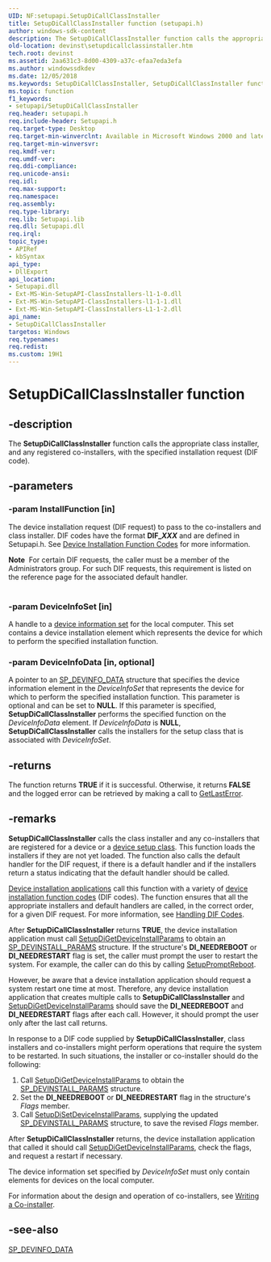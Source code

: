 ```yaml
---
UID: NF:setupapi.SetupDiCallClassInstaller
title: SetupDiCallClassInstaller function (setupapi.h)
author: windows-sdk-content
description: The SetupDiCallClassInstaller function calls the appropriate class installer, and any registered co-installers, with the specified installation request (DIF code).
old-location: devinst\setupdicallclassinstaller.htm
tech.root: devinst
ms.assetid: 2aa631c3-8d00-4309-a37c-efaa7eda3efa
ms.author: windowssdkdev
ms.date: 12/05/2018
ms.keywords: SetupDiCallClassInstaller, SetupDiCallClassInstaller function [Device and Driver Installation], devinst.setupdicallclassinstaller, di-rtns_eff914b0-a2db-4eb5-a9b8-f2990efcf252.xml, setupapi/SetupDiCallClassInstaller
ms.topic: function
f1_keywords:
- setupapi/SetupDiCallClassInstaller
req.header: setupapi.h
req.include-header: Setupapi.h
req.target-type: Desktop
req.target-min-winverclnt: Available in Microsoft Windows 2000 and later versions of Windows.
req.target-min-winversvr: 
req.kmdf-ver: 
req.umdf-ver: 
req.ddi-compliance: 
req.unicode-ansi: 
req.idl: 
req.max-support: 
req.namespace: 
req.assembly: 
req.type-library: 
req.lib: Setupapi.lib
req.dll: Setupapi.dll
req.irql: 
topic_type:
- APIRef
- kbSyntax
api_type:
- DllExport
api_location:
- Setupapi.dll
- Ext-MS-Win-SetupAPI-ClassInstallers-l1-1-0.dll
- Ext-MS-Win-SetupAPI-ClassInstallers-l1-1-1.dll
- Ext-MS-Win-SetupAPI-ClassInstallers-L1-1-2.dll
api_name:
- SetupDiCallClassInstaller
targetos: Windows
req.typenames: 
req.redist: 
ms.custom: 19H1
---
```


# SetupDiCallClassInstaller function


## -description


The <b>SetupDiCallClassInstaller</b> function calls the appropriate class installer, and any registered co-installers, with the specified installation request (DIF code).


## -parameters




### -param InstallFunction [in]

The device installation request (DIF request) to pass to the co-installers and class installer. DIF codes have the format <b>DIF_<i>XXX</i></b> and are defined in Setupapi.h. See <a href="https://docs.microsoft.com/previous-versions/ff541307(v=vs.85)">Device Installation Function Codes</a> for more information.

<div class="alert"><b>Note</b>  For certain DIF requests, the caller must be a member of the Administrators group. For such DIF requests, this requirement is listed on the reference page for the associated default handler.</div>
<div> </div>

### -param DeviceInfoSet [in]

A handle to a <a href="https://docs.microsoft.com/windows-hardware/drivers/install/device-information-sets">device information set</a> for the local computer. This set contains a device installation element which represents the device for which to perform the specified installation function. 


### -param DeviceInfoData [in, optional]

A pointer to an <a href="https://docs.microsoft.com/windows/desktop/api/setupapi/ns-setupapi-sp_devinfo_data">SP_DEVINFO_DATA</a> structure that specifies the device information element in the <i>DeviceInfoSet</i> that represents the device for which to perform the specified installation function. This parameter is optional and can be set to <b>NULL</b>. If this parameter is specified, <b>SetupDiCallClassInstaller</b> performs the specified function on the <i>DeviceInfoData</i> element. If <i>DeviceInfoData</i> is <b>NULL</b>, <b>SetupDiCallClassInstaller</b> calls the installers for the setup class that is associated with <i>DeviceInfoSet</i>.


## -returns



The function returns <b>TRUE</b> if it is successful. Otherwise, it returns <b>FALSE</b> and the logged error can be retrieved by making a call to <a href="http://go.microsoft.com/fwlink/p/?linkid=169416">GetLastError</a>.




## -remarks



<b>SetupDiCallClassInstaller</b> calls the class installer and any co-installers that are registered for a device or a <a href="https://docs.microsoft.com/windows/desktop/api/setupapi/ns-setupapi-sp_devinfo_data">device setup class</a>. This function loads the installers if they are not yet loaded. The function also calls the default handler for the DIF request, if there is a default handler and if the installers return a status indicating that the default handler should be called.

<a href="https://docs.microsoft.com/windows-hardware/drivers/">Device installation applications</a> call this function with a variety of <a href="https://docs.microsoft.com/previous-versions/ff541307(v=vs.85)">device installation function codes</a> (DIF codes). The function ensures that all the appropriate installers and default handlers are called, in the correct order, for a given DIF request. For more information, see <a href="https://docs.microsoft.com/windows-hardware/drivers/install/handling-dif-codes">Handling DIF Codes</a>.

After <b>SetupDiCallClassInstaller</b> returns <b>TRUE</b>, the device installation application must call <a href="https://docs.microsoft.com/windows/desktop/api/setupapi/nf-setupapi-setupdigetdeviceinstallparamsa">SetupDiGetDeviceInstallParams</a> to obtain an <a href="https://docs.microsoft.com/windows/desktop/api/setupapi/ns-setupapi-sp_devinstall_params_a">SP_DEVINSTALL_PARAMS</a> structure. If the structure's <b>DI_NEEDREBOOT</b> or <b>DI_NEEDRESTART</b> flag is set, the caller must prompt the user to restart the system. For example, the caller can do this by calling <a href="https://docs.microsoft.com/windows/desktop/api/setupapi/nf-setupapi-setuppromptreboot">SetupPromptReboot</a>. 

However, be aware that a device installation application should request a system restart one time at most. Therefore, any device installation application that creates multiple calls to <b>SetupDiCallClassInstaller</b> and <a href="https://docs.microsoft.com/windows/desktop/api/setupapi/nf-setupapi-setupdigetdeviceinstallparamsa">SetupDiGetDeviceInstallParams</a> should save the <b>DI_NEEDREBOOT</b> and <b>DI_NEEDRESTART</b> flags after each call. However, it should prompt the user only after the last call returns. 

In response to a DIF code supplied by <b>SetupDiCallClassInstaller</b>, class installers and co-installers might perform operations that require the system to be restarted. In such situations, the installer or co-installer should do the following: 

<ol>
<li>
Call <a href="https://docs.microsoft.com/windows/desktop/api/setupapi/nf-setupapi-setupdigetdeviceinstallparamsa">SetupDiGetDeviceInstallParams</a> to obtain the <a href="https://docs.microsoft.com/windows/desktop/api/setupapi/ns-setupapi-sp_devinstall_params_a">SP_DEVINSTALL_PARAMS</a> structure. 

</li>
<li>
Set the <b>DI_NEEDREBOOT</b> or <b>DI_NEEDRESTART</b> flag in the structure's <i>Flags</i> member.

</li>
<li>
Call <a href="https://docs.microsoft.com/windows/desktop/api/setupapi/nf-setupapi-setupdisetdeviceinstallparamsa">SetupDiSetDeviceInstallParams</a>, supplying the updated <a href="https://docs.microsoft.com/windows/desktop/api/setupapi/ns-setupapi-sp_devinstall_params_a">SP_DEVINSTALL_PARAMS</a> structure, to save the revised <i>Flags</i> member.

</li>
</ol>
After <b>SetupDiCallClassInstaller</b> returns, the device installation application that called it should call <a href="https://docs.microsoft.com/windows/desktop/api/setupapi/nf-setupapi-setupdigetdeviceinstallparamsa">SetupDiGetDeviceInstallParams</a>, check the flags, and request a restart if necessary.

The device information set specified by <i>DeviceInfoSet</i> must only contain elements for devices on the local computer.

For information about the design and operation of co-installers, see <a href="https://docs.microsoft.com/windows-hardware/drivers/install/writing-a-co-installer">Writing a Co-installer</a>. 




## -see-also




<a href="https://docs.microsoft.com/windows/desktop/api/setupapi/ns-setupapi-sp_devinfo_data">SP_DEVINFO_DATA</a>
 

 

